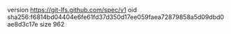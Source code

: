 version https://git-lfs.github.com/spec/v1
oid sha256:f6814bd04404e6fe61fd37d350d17ee059faea72879858a5d09dbd0ae8d3c17e
size 962
